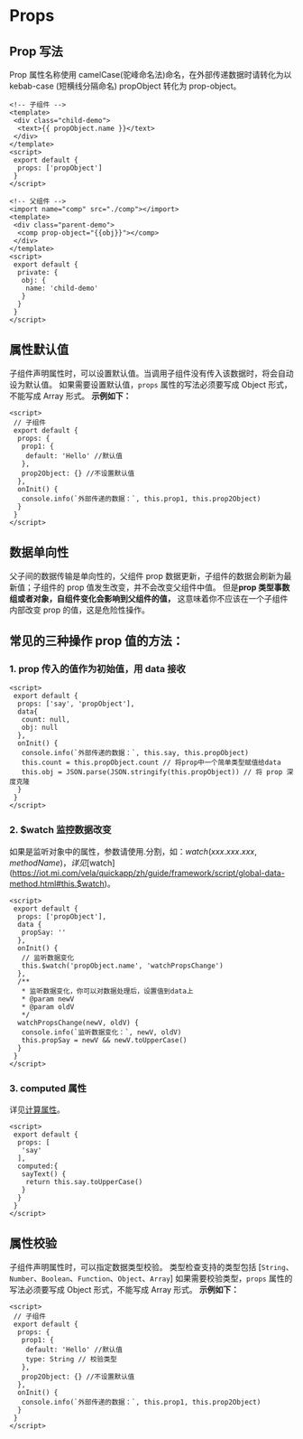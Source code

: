 # Props

## Prop 写法
Prop 属性名称使用 camelCase(驼峰命名法)命名，在外部传递数据时请转化为以 kebab-case (短横线分隔命名) propObject 转化为 prop-object。
```
<!-- 子组件 -->
<template>
 <div class="child-demo">
  <text>{{ propObject.name }}</text>
 </div>
</template>
<script>
 export default {
  props: ['propObject']
 }
</script>
```

```
<!-- 父组件 -->
<import name="comp" src="./comp"></import>
<template>
 <div class="parent-demo">
  <comp prop-object="{{obj}}"></comp>
 </div>
</template>
<script>
 export default {
  private: {
   obj: {
    name: 'child-demo'
   }
  }
 }
</script>
```

## 属性默认值
子组件声明属性时，可以设置默认值。当调用子组件没有传入该数据时，将会自动设为默认值。
如果需要设置默认值，`props` 属性的写法必须要写成 Object 形式，不能写成 Array 形式。
**示例如下：**
```
<script>
 // 子组件
 export default {
  props: {
   prop1: {
    default: 'Hello' //默认值
   },
   prop2Object: {} //不设置默认值
  },
  onInit() {
   console.info(`外部传递的数据：`, this.prop1, this.prop2Object)
  }
 }
</script>
```

## 数据单向性
父子间的数据传输是单向性的，父组件 prop 数据更新，子组件的数据会刷新为最新值；子组件的 prop 值发生改变，并不会改变父组件中值。
但是**prop 类型事数组或者对象，自组件变化会影响到父组件的值，** 这意味着你不应该在一个子组件内部改变 prop 的值，这是危险性操作。

## 常见的三种操作 prop 值的方法：

### 1. prop 传入的值作为初始值，用 data 接收
```
<script>
 export default {
  props: ['say', 'propObject'],
  data{
   count: null,
   obj: null
  },
  onInit() {
   console.info(`外部传递的数据：`, this.say, this.propObject)
   this.count = this.propObject.count // 将prop中一个简单类型赋值给data
   this.obj = JSON.parse(JSON.stringify(this.propObject)) // 将 prop 深度克隆
  }
 }
</script>
```

### 2. $watch 监控数据改变
如果是监听对象中的属性，参数请使用.分割，如：$watch(xxx.xxx.xxx, methodName)，详见[$watch](https://iot.mi.com/vela/quickapp/zh/guide/framework/script/global-data-method.html#this.$watch)。
```
<script>
 export default {
  props: ['propObject'],
  data {
   propSay: ''
  },
  onInit() {
   // 监听数据变化
   this.$watch('propObject.name', 'watchPropsChange')
  },
  /**
   * 监听数据变化，你可以对数据处理后，设置值到data上
   * @param newV
   * @param oldV
   */
  watchPropsChange(newV, oldV) {
   console.info(`监听数据变化：`, newV, oldV)
   this.propSay = newV && newV.toUpperCase()
  }
 }
</script>
```

### 3. computed 属性
详见[计算属性](https://iot.mi.com/vela/quickapp/zh/guide/framework/template/computed.html)。
```
<script>
 export default {
  props: [
   'say'
  ],
  computed:{
   sayText() {
    return this.say.toUpperCase()
   }
  }
 }
</script>
```

## 属性校验
子组件声明属性时，可以指定数据类型校验。
类型检查支持的类型包括 [`String`、`Number`、`Boolean`、`Function`、`Object`、`Array`]
如果需要校验类型，`props` 属性的写法必须要写成 Object 形式，不能写成 Array 形式。
**示例如下：**
```
<script>
 // 子组件
 export default {
  props: {
   prop1: {
    default: 'Hello' //默认值
    type: String // 校验类型
   },
   prop2Object: {} //不设置默认值
  },
  onInit() {
   console.info(`外部传递的数据：`, this.prop1, this.prop2Object)
  }
 }
</script>
